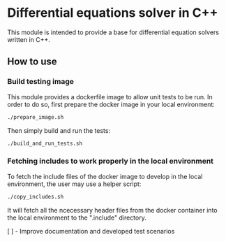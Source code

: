 # Differential equations solver in C++

This module is intended to provide a base for differential equation solvers written in C++.

## How to use

### Build testing image

This module provides a dockerfile image to allow unit tests to be run. In order to do so, first prepare the docker image in your local environment:

```bash
./prepare_image.sh
```

Then simply build and run the tests:

```bash
./build_and_run_tests.sh
```

### Fetching includes to work properly in the local environment

To fetch the include files of the docker image to develop in the local environment, the user may use a helper script:

```bash
./copy_includes.sh
```

It will fetch all the ncecessary header files from the docker container into the local environment to the ".include" directory.

[ ] - Improve documentation and developed test scenarios